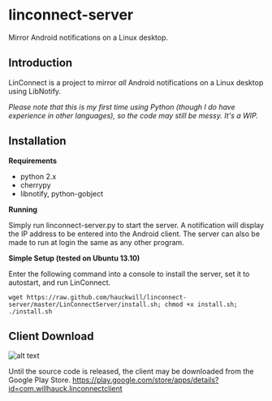 linconnect-server
=================

Mirror Android notifications on a Linux desktop.

Introduction
------------
LinConnect is a project to mirror *all* Android notifications on a Linux desktop using LibNotify.

*Please note that this is my first time using Python (though I do have experience in other languages), so the code may still be messy. It's a WIP.*

Installation
------------

**Requirements**

* python 2.x
* cherrypy
* libnotify, python-gobject

**Running**

Simply run linconnect-server.py to start the server. A notification will display the IP address to be entered into the Android client. The server can also be made to run at login the same as any other program.

**Simple Setup (tested on Ubuntu 13.10)**

Enter the following command into a console to install the server, set it to autostart, and run LinConnect.

```wget https://raw.github.com/hauckwill/linconnect-server/master/LinConnectServer/install.sh; chmod +x install.sh; ./install.sh```
        
Client Download
---------------

![alt text](https://developer.android.com/images/brand/en_app_rgb_wo_60.png "Google Play")

Until the source code is released, the client may be downloaded from the Google Play Store.
https://play.google.com/store/apps/details?id=com.willhauck.linconnectclient
